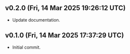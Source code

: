 ## v0.2.0 (Fri, 14 Mar 2025 19:26:12 UTC)
- Update documentation.

## v0.1.0 (Fri, 14 Mar 2025 17:37:29 UTC)
- Initial commit.

